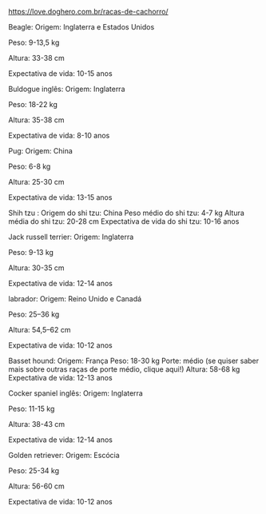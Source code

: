 https://love.doghero.com.br/racas-de-cachorro/

Beagle: Origem: Inglaterra e Estados Unidos

Peso: 9-13,5 kg

Altura: 33-38 cm

Expectativa de vida: 10-15 anos


Buldogue inglês: Origem: Inglaterra

Peso: 18-22 kg

Altura: 35-38 cm

Expectativa de vida: 8-10 anos


Pug: Origem: China

Peso: 6-8 kg

Altura: 25-30 cm

Expectativa de vida: 13-15 anos


Shih tzu : Origem do shi tzu: China
Peso médio do shi tzu: 4-7 kg
Altura média do shi tzu: 20-28 cm
Expectativa de vida do shi tzu: 10-16 anos


Jack russell terrier: Origem: Inglaterra

Peso: 9-13 kg

Altura: 30-35 cm

Expectativa de vida: 12-14 anos


labrador: Origem: Reino Unido e Canadá

Peso: 25–36 kg

Altura: 54,5–62 cm

Expectativa de vida: 10-12 anos


Basset hound: Origem: França
Peso: 18-30 kg
Porte: médio (se quiser saber mais sobre outras raças de porte médio, clique aqui!)
Altura: 58-68 kg
Expectativa de vida: 12-13 anos


Cocker spaniel inglês: Origem: Inglaterra

Peso: 11-15 kg

Altura:  38-43 cm

Expectativa de vida: 12-14 anos


Golden retriever: Origem: Escócia

Peso: 25-34 kg

Altura: 56-60 cm

Expectativa de vida: 10-12 anos
